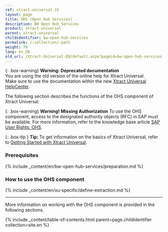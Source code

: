```yaml
---
ref: xtract-universal-15
layout: page
title: OHS (Open Hub Services)
description: BW Open Hub Services
product: xtract-universal
parent: xtract-universal
childidentifier: bw-open-hub-services
permalink: /:collection/:path
weight: 70
lang: en_GB
old_url: /Xtract-Universal-EN/default.aspx?pageid=bw-open-hub-services
---
```


{: .box-warning}
**Warning: Deprecated documentation** <br>
You are using the old version of the online help for Xtract Universal.<br>
Make sure to use the documentation within the new [Xtract Universal HelpCenter](https://helpcenter.theobald-software.com/xtract-universal/documentation/introduction/).

The following section describes the functions of the OHS component of Xtract Universal. <br>

{: .box-warning}
**Warning!** **Missing Authorization**
To use the OHS component, access to the designated authority objects (RFC) in SAP must be available.
For more information, refer to the knowledge base article [SAP User Rights: OHS](https://kb.theobald-software.com/sap/authority-objects-sap-user-rights#ohs).


{: .box-tip }
**Tip:** To get information on the basics of Xtract Universal, refer to [Getting Started with Xtract Universal](./getting-started). <br>

### Prerequisites

{% include _content/en/bw-open-hub-services/preparation.md %}

### How to use the OHS component
{% include _content/en/xu-specific/define-extraction.md %}


---

More information on working with the OHS component is provided in the following sections.

{% include _content/table-of-contents.html parent=page.childidentifier collection=site.en %}
<!--stackedit_data:
eyJoaXN0b3J5IjpbLTE2MjY1NzA0MzRdfQ==
-->

